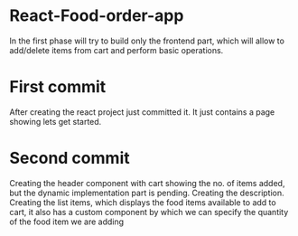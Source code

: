 # React-Food-order-app
In the first phase will try to build only the frontend part, which will allow to add/delete items from cart and perform basic operations.

# First commit
After creating the react project just committed it. It just contains a page showing lets get started.
# Second commit
Creating the header component with cart showing the no. of items added, but the dynamic implementation part is pending. Creating the description. Creating the list items, which displays the food items available to add to cart, it also has a custom component by which we can specify the quantity of the food item we are adding
